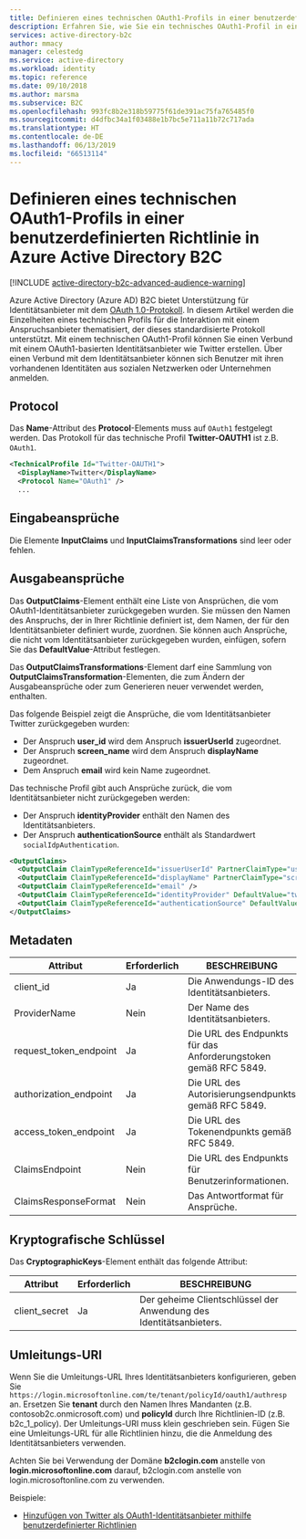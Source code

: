 ```yaml
---
title: Definieren eines technischen OAuth1-Profils in einer benutzerdefinierten Richtlinie in Azure Active Directory B2C | Microsoft-Dokumentation
description: Erfahren Sie, wie Sie ein technisches OAuth1-Profil in einer benutzerdefinierten Richtlinie in Azure Active Directory B2C definieren.
services: active-directory-b2c
author: mmacy
manager: celestedg
ms.service: active-directory
ms.workload: identity
ms.topic: reference
ms.date: 09/10/2018
ms.author: marsma
ms.subservice: B2C
ms.openlocfilehash: 993fc8b2e318b59775f61de391ac75fa765485f0
ms.sourcegitcommit: d4dfbc34a1f03488e1b7bc5e711a11b72c717ada
ms.translationtype: HT
ms.contentlocale: de-DE
ms.lasthandoff: 06/13/2019
ms.locfileid: "66513114"
---
```

# <a name="define-an-oauth1-technical-profile-in-an-azure-active-directory-b2c-custom-policy"></a>Definieren eines technischen OAuth1-Profils in einer benutzerdefinierten Richtlinie in Azure Active Directory B2C

[!INCLUDE [active-directory-b2c-advanced-audience-warning](../../includes/active-directory-b2c-advanced-audience-warning.md)]

Azure Active Directory (Azure AD) B2C bietet Unterstützung für Identitätsanbieter mit dem [OAuth 1.0-Protokoll](https://tools.ietf.org/html/rfc5849). In diesem Artikel werden die Einzelheiten eines technischen Profils für die Interaktion mit einem Anspruchsanbieter thematisiert, der dieses standardisierte Protokoll unterstützt. Mit einem technischen OAuth1-Profil können Sie einen Verbund mit einem OAuth1-basierten Identitätsanbieter wie Twitter erstellen. Über einen Verbund mit dem Identitätsanbieter können sich Benutzer mit ihren vorhandenen Identitäten aus sozialen Netzwerken oder Unternehmen anmelden.

## <a name="protocol"></a>Protocol

Das **Name**-Attribut des **Protocol**-Elements muss auf `OAuth1` festgelegt werden. Das Protokoll für das technische Profil **Twitter-OAUTH1** ist z.B. `OAuth1`.

```XML
<TechnicalProfile Id="Twitter-OAUTH1">
  <DisplayName>Twitter</DisplayName>
  <Protocol Name="OAuth1" />
  ...    
```

## <a name="input-claims"></a>Eingabeansprüche

Die Elemente **InputClaims** und **InputClaimsTransformations** sind leer oder fehlen.

## <a name="output-claims"></a>Ausgabeansprüche

Das **OutputClaims**-Element enthält eine Liste von Ansprüchen, die vom OAuth1-Identitätsanbieter zurückgegeben wurden. Sie müssen den Namen des Anspruchs, der in Ihrer Richtlinie definiert ist, dem Namen, der für den Identitätsanbieter definiert wurde, zuordnen. Sie können auch Ansprüche, die nicht vom Identitätsanbieter zurückgegeben wurden, einfügen, sofern Sie das **DefaultValue**-Attribut festlegen.

Das **OutputClaimsTransformations**-Element darf eine Sammlung von **OutputClaimsTransformation**-Elementen, die zum Ändern der Ausgabeansprüche oder zum Generieren neuer verwendet werden, enthalten.

Das folgende Beispiel zeigt die Ansprüche, die vom Identitätsanbieter Twitter zurückgegeben wurden:

- Der Anspruch **user_id** wird dem Anspruch **issuerUserId** zugeordnet.
- Der Anspruch **screen_name** wird dem Anspruch **displayName** zugeordnet.
- Dem Anspruch **email** wird kein Name zugeordnet.

Das technische Profil gibt auch Ansprüche zurück, die vom Identitätsanbieter nicht zurückgegeben werden: 

- Der Anspruch **identityProvider** enthält den Namen des Identitätsanbieters.
- Der Anspruch **authenticationSource** enthält als Standardwert `socialIdpAuthentication`.

```xml
<OutputClaims>
  <OutputClaim ClaimTypeReferenceId="issuerUserId" PartnerClaimType="user_id" />
  <OutputClaim ClaimTypeReferenceId="displayName" PartnerClaimType="screen_name" />
  <OutputClaim ClaimTypeReferenceId="email" />
  <OutputClaim ClaimTypeReferenceId="identityProvider" DefaultValue="twitter.com" />
  <OutputClaim ClaimTypeReferenceId="authenticationSource" DefaultValue="socialIdpAuthentication" />
</OutputClaims>
```

## <a name="metadata"></a>Metadaten

| Attribut | Erforderlich | BESCHREIBUNG |
| --------- | -------- | ----------- |
| client_id | Ja | Die Anwendungs-ID des Identitätsanbieters. |
| ProviderName | Nein | Der Name des Identitätsanbieters. |
| request_token_endpoint | Ja | Die URL des Endpunkts für das Anforderungstoken gemäß RFC 5849. |
| authorization_endpoint | Ja | Die URL des Autorisierungsendpunkts gemäß RFC 5849. |
| access_token_endpoint | Ja | Die URL des Tokenendpunkts gemäß RFC 5849. |
| ClaimsEndpoint | Nein | Die URL des Endpunkts für Benutzerinformationen. | 
| ClaimsResponseFormat | Nein | Das Antwortformat für Ansprüche.|

## <a name="cryptographic-keys"></a>Kryptografische Schlüssel

Das **CryptographicKeys**-Element enthält das folgende Attribut:

| Attribut | Erforderlich | BESCHREIBUNG |
| --------- | -------- | ----------- |
| client_secret | Ja | Der geheime Clientschlüssel der Anwendung des Identitätsanbieters.   | 

## <a name="redirect-uri"></a>Umleitungs-URI

Wenn Sie die Umleitungs-URL Ihres Identitätsanbieters konfigurieren, geben Sie `https://login.microsoftonline.com/te/tenant/policyId/oauth1/authresp` an. Ersetzen Sie **tenant** durch den Namen Ihres Mandanten (z.B. contosob2c.onmicrosoft.com) und **policyId** durch Ihre Richtlinien-ID (z.B. b2c_1_policy). Der Umleitungs-URI muss klein geschrieben sein. Fügen Sie eine Umleitungs-URL für alle Richtlinien hinzu, die die Anmeldung des Identitätsanbieters verwenden. 

Achten Sie bei Verwendung der Domäne **b2clogin.com** anstelle von **login.microsoftonline.com** darauf, b2clogin.com anstelle von login.microsoftonline.com zu verwenden.

Beispiele:

- [Hinzufügen von Twitter als OAuth1-Identitätsanbieter mithilfe benutzerdefinierter Richtlinien](active-directory-b2c-custom-setup-twitter-idp.md)













